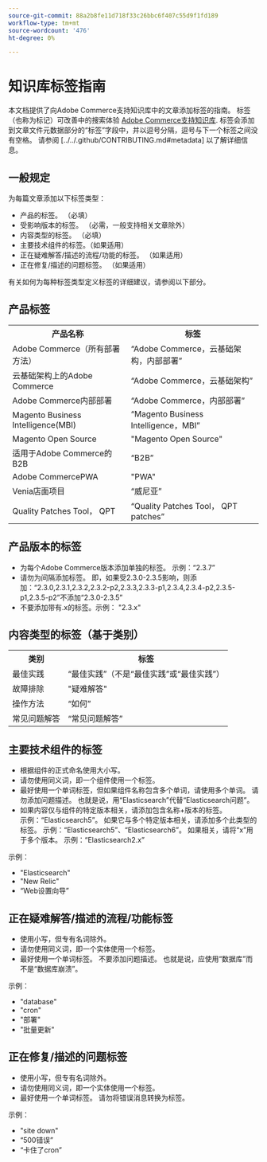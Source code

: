 ```yaml
---
source-git-commit: 88a2b8fe11d718f33c26bbc6f407c55d9f1fd189
workflow-type: tm+mt
source-wordcount: '476'
ht-degree: 0%

---
```

# 知识库标签指南

本文档提供了向Adobe Commerce支持知识库中的文章添加标签的指南。
标签（也称为标记）可改善中的搜索体验 [Adobe Commerce支持知识库](https://support.magento.com/hc/en-us).
标签会添加到文章文件元数据部分的“标签”字段中，并以逗号分隔，逗号与下一个标签之间没有空格。
请参阅 [../../.github/CONTRIBUTING.md#metadata] 以了解详细信息。

## 一般规定

为每篇文章添加以下标签类型：

* 产品的标签。 （必填）
* 受影响版本的标签。 （必需，一般支持相关文章除外）
* 内容类型的标签。 （必填）
* 主要技术组件的标签。（如果适用）
* 正在疑难解答/描述的流程/功能的标签。 （如果适用）
* 正在修复/描述的问题标签。 （如果适用）

有关如何为每种标签类型定义标签的详细建议，请参阅以下部分。

## 产品标签

<table>
<tbody>
  <tr>
    <th>产品名称</th>
    <th>标签</th>
  </tr>
  <tr>
    <td>Adobe Commerce（所有部署方法） </td>
    <td>
    “Adobe Commerce，云基础架构，内部部署”
    </td>
  </tr>
  <tr>
    <td>云基础架构上的Adobe Commerce</td>
    <td>
      “Adobe Commerce，云基础架构”
    </td>
  </tr>
  <tr>
    <td>Adobe Commerce内部部署</td>
    <td>“Adobe Commerce，内部部署”</td>
  </tr>
  <tr>
    <td>Magento Business Intelligence(MBI)</td>
    <td>
        “Magento Business Intelligence，MBI”
    </td>
  </tr>
   <tr>
    <td>Magento Open Source</td>
    <td>
        "Magento Open Source"
    </td>
  </tr>
  <tr>
    <td>适用于Adobe Commerce的B2B</td>
    <td>“B2B”</td>
  </tr>
  <tr>
    <td>Adobe CommercePWA</td>
    <td>"PWA"</td>
  </tr>
  <tr>
    <td>Venia店面项目</td>
    <td>“威尼亚”</td>
  </tr>
  <tr>
    <td>Quality Patches Tool， QPT</td>
    <td>“Quality Patches Tool， QPT patches”</td>
  </tr>
  </tbody>
</table>

## 产品版本的标签

* 为每个Adobe Commerce版本添加单独的标签。 示例：“2.3.7”
* 请勿为间隔添加标签。
即，如果受2.3.0-2.3.5影响，则添加：“2.3.0,2.3.1,2.3.2,2.3.2-p2,2.3.3,2.3.3-p1,2.3.4,2.3.4-p2,2.3.5-p1,2.3.5-p2”不添加“2.3.0-2.3.5”
* 不要添加带有.x的标签。示例： &quot;2.3.x&quot;

## 内容类型的标签（基于类别）

<table>
  <tbody>
    <tr>
      <th>类别</th>
      <th>标签</th>
    </tr>
    <tr>
      <td>最佳实践</td>
      <td>“最佳实践”（不是“最佳实践”或“最佳实践”）</td>
    </tr>
    <tr>
      <td>
        故障排除
      </td>
      <td>
      "疑难解答"
      </td>
    </tr>
    <tr>
      <td>操作方法</td>
      <td>“如何”</td>
    </tr>
    <tr>
      <td>常见问题解答</td>
      <td >“常见问题解答”</td>
    </tr>
  </tbody>
</table>

## 主要技术组件的标签

* 根据组件的正式命名使用大小写。
* 请勿使用同义词，即一个组件使用一个标签。
* 最好使用一个单词标签，但如果组件名称包含多个单词，请使用多个单词。 请勿添加问题描述。 也就是说，用“Elasticsearch”代替“Elasticsearch问题”。
* 如果内容仅与组件的特定版本相关，请添加包含名称+版本的标签。\
  示例：“Elasticsearch5”。 如果它与多个特定版本相关，请添加多个此类型的标签。 示例：“Elasticsearch5”、“Elasticsearch6”。 如果相关，请将“x”用于多个版本。 示例：“Elasticsearch2.x”

示例：

* &quot;Elasticsearch&quot;
* &quot;New Relic&quot;
* “Web设置向导”

## 正在疑难解答/描述的流程/功能标签

* 使用小写，但专有名词除外。
* 请勿使用同义词，即一个实体使用一个标签。
* 最好使用一个单词标签。 不要添加问题描述。 也就是说，应使用“数据库”而不是“数据库崩溃”。

示例： 

* &quot;database&quot;
* &quot;cron&quot;
* &quot;部署&quot;
* &quot;批量更新&quot;

## 正在修复/描述的问题标签

* 使用小写，但专有名词除外。
* 请勿使用同义词，即一个实体使用一个标签。
* 最好使用一个单词标签。 请勿将错误消息转换为标签。

示例：

* &quot;site down&quot;
* “500错误”
* “卡住了cron”
